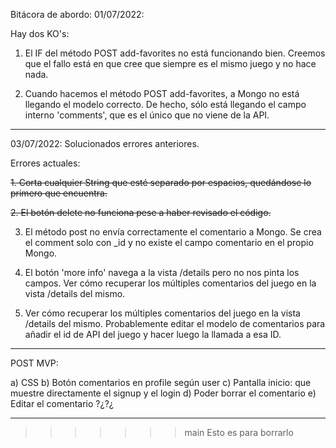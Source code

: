 Bitácora de abordo:
01/07/2022:

Hay dos KO's:

1. El IF del método POST add-favorites no está funcionando bien. Creemos que el fallo está en que cree que siempre es el mismo juego y no hace nada.

2. Cuando hacemos el método POST add-favorites, a Mongo no está llegando el modelo correcto. De hecho, sólo está llegando el campo interno 'comments', que es el único que no viene de la API.

---

03/07/2022:
Solucionados errores anteriores.

Errores actuales:

~~1. Corta cualquier String que esté separado por espacios, quedándose lo primero que encuentra.~~

~~2. El botón delete no funciona pese a haber revisado el código.~~

3. El método post no envía correctamente el comentario a Mongo. Se crea el comment solo con \_id y no existe el campo comentario en el propio Mongo.

4. El botón 'more info' navega a la vista /details pero no nos pinta los campos. Ver cómo recuperar los múltiples comentarios del juego en la vista /details del mismo.

5. Ver cómo recuperar los múltiples comentarios del juego en la vista /details del mismo.
   Probablemente editar el modelo de comentarios para añadir el id de API del juego y hacer luego la llamada a esa ID.

---

POST MVP:

a) CSS
b) Botón comentarios en profile según user
c) Pantalla inicio: que muestre directamente el signup y el login
d) Poder borrar el comentario
e) Editar el comentario ?¿?¿

---

> > > > > > > main
> > > > > > > Esto es para borrarlo
